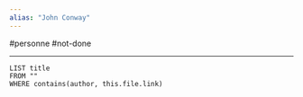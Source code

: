 ```yaml
---
alias: "John Conway"
---
```

#personne #not-done 

----


```dataview
LIST title
FROM ""
WHERE contains(author, this.file.link)
```

